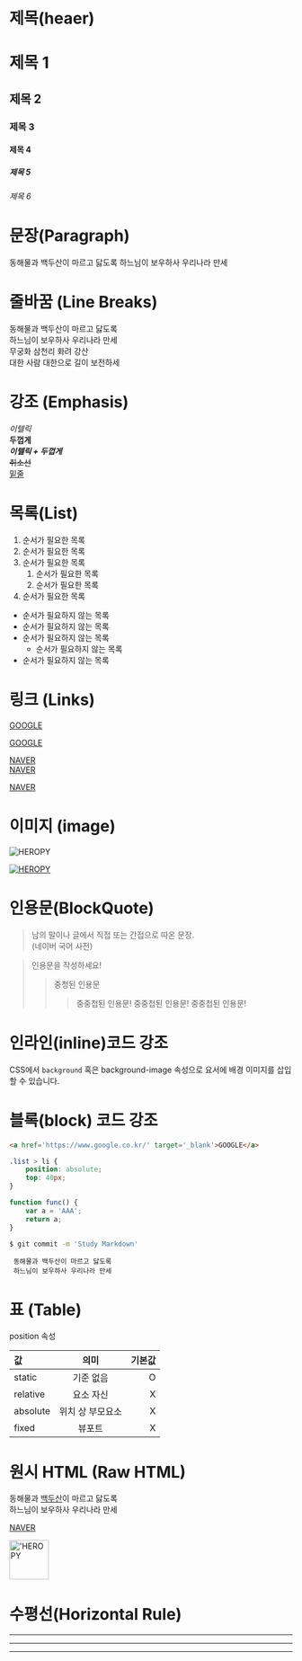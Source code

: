 # 제목(heaer)

# 제목 1
## 제목 2
### 제목 3
#### 제목 4
##### 제목 5
###### 제목 6

# 문장(Paragraph)

동해물과 백두산이 마르고 닳도록
하느님이 보우하사 우리나라 만세

# 줄바꿈 (Line Breaks)

동해물과 백두산이 마르고 닳도록  
하느님이 보우하사 우리나라 만세  
무궁화 삼천리 화려 강산<br/>
대한 사람 대한으로 길이 보전하세

# 강조 (Emphasis)

 _이텔릭_  
 **두껍게**  
 **_이텔릭 + 두껍게_**  
 ~~취소선~~  
 <u>밑줄</u>
 
# 목록(List)

1. 순서가 필요한 목록
1. 순서가 필요한 목록
1. 순서가 필요한 목록
   1. 순서가 필요한 목록
   1. 순서가 필요한 목록
1. 순서가 필요한 목록

- 순서가 필요하지 않는 목록
- 순서가 필요하지 않는 목록
- 순서가 필요하지 않는 목록
    - 순서가 필요하지 않는 목록
- 순서가 필요하지 않는 목록


# 링크 (Links)

<a href='https://google.com'>GOOGLE</a>

[GOOGLE](https://google.com)

<a href="https://naver.com" title='NAVER 이동!'>NAVER</a>  
[NAVER](https://naver.com "NAVER로 이동!")

<a href="https://naver.com" title='NAVER 이동!' target="_blank">NAVER</a>  


# 이미지 (image)

![HEROPY](https://heropy.blog/css/images/logo.png)

[![HEROPY](https://heropy.blog/css/images/logo.png)](https://heropy.blog/)

# 인용문(BlockQuote)

> 남의 말이나 글에서 직접 또는 간접으로 따온 문장.  
> (네이버 국어 사전)

> 인용문을 작성하세요!
>> 중청된 인용문
>>> 중중첩된 인용문!
>>> 중중첩된 인용문!
>>> 중중첩된 인용문!


# 인라인(inline)코드 강조

CSS에서 `background` 혹은
background-image 속성으로 요서에 배경 이미지를 삽입할 수 있습니다.

# 블록(block) 코드 강조
```html
<a href='https://www.google.co.kr/' target='_blank'>GOOGLE</a>
```

```css
.list > li {
    position: absolute;
    top: 40px;
}
```

```javascript
function func() {
    var a = 'AAA';
    return a;
}
```

```bash
$ git commit -m 'Study Markdown'
```

```plaintext
 동해물과 백두산이 마르고 닳도록 
 하느님이 보우하사 우리나라 만세
```

# 표 (Table)

position 속성

| 값        |     의미      | 기본값 |
|:---------|:-----------:|----:|
| static   |    기준 없음    |   O |
| relative |    요소 자신    |   X |
| absolute |  위치 상 부모요소  |   X |
| fixed    |     뷰포트     |   X |


# 원시 HTML (Raw HTML)

동해물과 <span style='text-decoration: underline;'>백두산</span>이 마르고 닳도록<br/>
하느님이 보우하사 우리나라 만세

<a href='https://naver.com' title='NAVER로 이동!' target='_blank'>NAVER</a>

<img width="70" src="https://heropy.blog/css/images/logo.png" alt="'HEROPY">

# 수평선(Horizontal Rule)

---

***

___